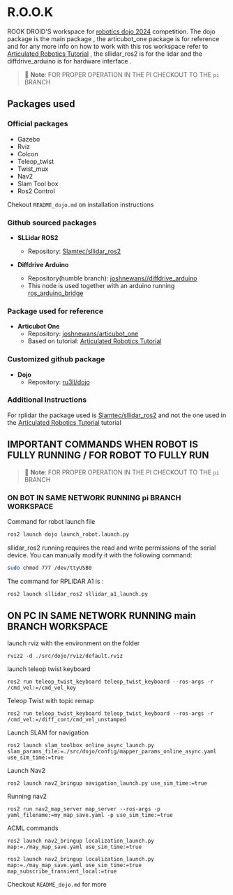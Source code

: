 # R.O.O.K
ROOK DROID'S workspace for [robotics dojo 2024](https://roboticsdojo.github.io/) competition. The dojo package is the main package , the articubot_one package is for reference and for any more info on how to work with this ros workspace refer to [Articulated Robotics Tutorial](https://articulatedrobotics.xyz/tutorials) , the sllidar_ros2 is for the lidar and the diffdrive_arduino is for hardware interface .


> 📝 **Note**: FOR PROPER OPERATION IN THE PI CHECKOUT TO THE `pi` BRANCH

## Packages used

### Official packages
- Gazebo
- Rviz
- Colcon
- Teleop_twist
- Twist_mux
- Nav2
- Slam Tool box
- Ros2 Control

Chekout `README_dojo.md` on installation instructions

### Github sourced packages

- **SLLidar ROS2**
  - Repository: [Slamtec/sllidar_ros2](https://github.com/Slamtec/sllidar_ros2.git)

- **Diffdrive Arduino**
  - Repository(humble branch): [joshnewans//diffdrive_arduino](https://github.com/joshnewans/diffdrive_arduino.git)
  - This node is used together with an arduino running [ros_arduino_bridge](https://github.com/joshnewans/ros_arduino_bridge.git)



### Package used for reference

- **Articubot One**
  - Repository: [joshnewans/articubot_one](https://github.com/joshnewans/articubot_one.git)
  - Based on tutorial: [Articulated Robotics Tutorial](https://articulatedrobotics.xyz/tutorials)

### Customized github package

- **Dojo**
  - Repository: [ru3ll/dojo](https://github.com/ru3ll/dojo.git)


### Additional Instructions
 For rplidar the package used is [Slamtec/sllidar_ros2](https://github.com/Slamtec/sllidar_ros2.git) and not the one used in the [Articulated Robotics Tutorial](https://articulatedrobotics.xyz/tutorials) tutorial








## IMPORTANT COMMANDS WHEN ROBOT IS FULLY RUNNING / FOR ROBOT TO FULLY RUN
> 📝 **Note**: FOR PROPER OPERATION IN THE PI CHECKOUT TO THE `pi` BRANCH
### ON BOT IN SAME NETWORK RUNNING pi BRANCH WORKSPACE

Command for robot launch file

```bash
ros2 launch dojo launch_robot.launch.py
```

sllidar_ros2 running requires the read and write permissions of the serial device.
You can manually modify it with the following command:

```bash
sudo chmod 777 /dev/ttyUSB0
```

The command for RPLIDAR A1 is :

```bash
ros2 launch sllidar_ros2 sllidar_a1_launch.py
```

## ON PC IN SAME NETWORK RUNNING main BRANCH WORKSPACE

launch rviz with the environment on the folder

```
rviz2 -d ./src/dojo/rviz/default.rviz
```


launch teleop twist keyboard
```
ros2 run teleop_twist_keyboard teleop_twist_keyboard --ros-args -r /cmd_vel:=/cmd_vel_key
```

Teleop Twist with topic remap
```
ros2 run teleop_twist_keyboard teleop_twist_keyboard --ros-args -r /cmd_vel:=/diff_cont/cmd_vel_unstamped
```

Launch SLAM for navigation
```
ros2 launch slam_toolbox online_async_launch.py slam_params_file:=./src/dojo/config/mapper_params_online_async.yaml use_sim_time:=true
```

Launch Nav2
```
ros2 launch nav2_bringup navigation_launch.py use_sim_time:=true
```

Running nav2
```
ros2 run nav2_map_server map_server --ros-args -p yaml_filename:=my_map_save.yaml -p use_sim_time:=true
```

ACML commands

```
ros2 launch nav2_bringup localization_launch.py map:=./may_map_save.yaml use_sim_time:=true
```

```
ros2 launch nav2_bringup localization_launch.py map:=./may_map_save.yaml use_sim_time:=true map_subscribe_transient_local:=true
```
Checkout `README_dojo.md` for more